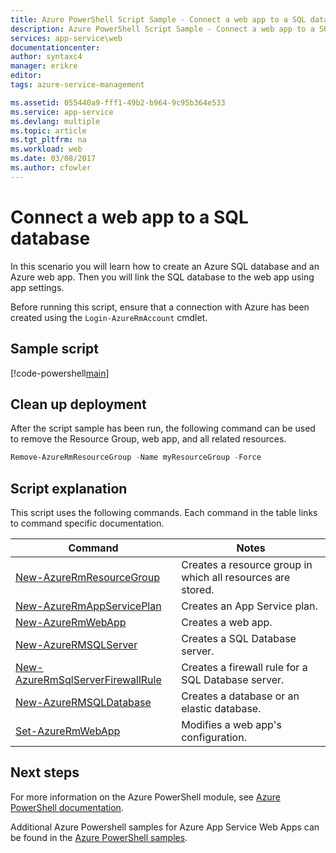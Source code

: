 ```yaml
---
title: Azure PowerShell Script Sample - Connect a web app to a SQL database | Microsoft Docs
description: Azure PowerShell Script Sample - Connect a web app to a SQL database
services: app-service\web
documentationcenter: 
author: syntaxc4
manager: erikre
editor: 
tags: azure-service-management

ms.assetid: 055440a9-fff1-49b2-b964-9c95b364e533
ms.service: app-service
ms.devlang: multiple
ms.topic: article
ms.tgt_pltfrm: na
ms.workload: web
ms.date: 03/08/2017
ms.author: cfowler
---
```


# Connect a web app to a SQL database

In this scenario you will learn how to create an Azure SQL database and an Azure web app. Then you will link the SQL database to the web app using app settings.

Before running this script, ensure that a connection with Azure has been created using the `Login-AzureRmAccount` cmdlet.

## Sample script

[!code-powershell[main](../../../powershell_scripts/app-service/connect-to-sql/connect-to-sql.ps1?highlight=13 "Connect a web app to a SQL database")]

## Clean up deployment 

After the script sample has been run, the following command can be used to remove the Resource Group, web app, and all related resources.

```powershell
Remove-AzureRmResourceGroup -Name myResourceGroup -Force
```

## Script explanation

This script uses the following commands. Each command in the table links to command specific documentation.

| Command | Notes |
|---|---|
| [New-AzureRmResourceGroup](https://docs.microsoft.com/powershell/resourcemanager/AzureRM.Resources/v3.5.0/new-azurermresourcegroup) | Creates a resource group in which all resources are stored. |
| [New-AzureRmAppServicePlan](https://docs.microsoft.com/powershell/resourcemanager/azurerm.websites/v2.5.0/new-azurermappserviceplan) | Creates an App Service plan. |
| [New-AzureRmWebApp](https://docs.microsoft.com/powershell/resourcemanager/azurerm.websites/v2.5.0/new-azurermwebapp) | Creates a web app. |
| [New-AzureRMSQLServer](https://docs.microsoft.com/powershell/resourcemanager/azurerm.sql/v2.5.0/new-azurermsqlserver) | Creates a SQL Database server. |
| [New-AzureRmSqlServerFirewallRule](https://docs.microsoft.com/powershell/resourcemanager/azurerm.sql/v2.5.0/new-azurermsqlserverfirewallrule) | Creates a firewall rule for a SQL Database server. |
| [New-AzureRMSQLDatabase](https://docs.microsoft.com/powershell/resourcemanager/azurerm.sql/v2.5.0/new-azurermsqldatabase) | Creates a database or an elastic database. |
| [Set-AzureRmWebApp](https://docs.microsoft.com/powershell/resourcemanager/azurerm.websites/v2.5.0/set-azurermwebapp) | Modifies a web app's configuration. |

## Next steps

For more information on the Azure PowerShell module, see [Azure PowerShell documentation](https://docs.microsoft.com/powershell/azureps-cmdlets-docs/).

Additional Azure Powershell samples for Azure App Service Web Apps can be found in the [Azure PowerShell samples](../app-service-powershell-samples.md).
